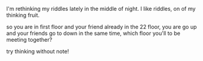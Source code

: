 I'm rethinking my riddles lately in the middle of night. I like riddles, on of my thinking fruit.

so you are in first floor and your friend already in the 22 floor,
you are go up and your friends go to down in the same time,
which floor you'll to be meeting together?

try thinking without note!
